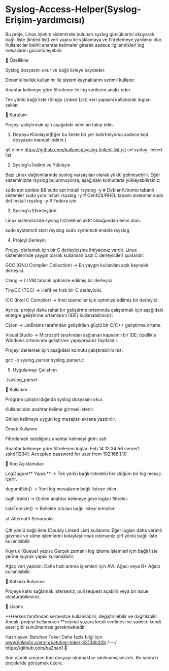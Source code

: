 # Syslog-Access-Helper(Syslog-Erişim-yardımcısı)

Bu proje, Linux işletim sisteminde bulunan syslog günlüklerini okuyarak bağlı liste (linked list) veri yapısı ile saklamaya ve filtrelemeye yardımcı olur. Kullanıcılar belirli anahtar kelimeler girerek sadece ilgilendikleri log mesajlarını görüntüleyebilir.

🚀 Özellikler

Syslog dosyasını okur ve bağlı listeye kaydeder.

Dinamik bellek kullanımı ile sistem kaynaklarını verimli kullanır.

Anahtar kelimeye göre filtreleme ile log verilerini analiz eder.

Tek yönlü bağlı liste (Singly Linked List) veri yapısını kullanarak logları saklar.

🔧 Kurulum

Projeyi çalıştırmak için aşağıdaki adımları takip edin.

1. Depoyu Klonlayın(Eğer bu linkte bir yer belirtmiyorsa sadece kod dosyasını manuel indirin.)

git clone https://github.com/kullanici/syslog-linked-list.git
cd syslog-linked-list

2. Syslog'u İndirin ve Yükleyin

Bazı Linux dağıtımlarında syslog varsayılan olarak yüklü gelmeyebilir. Eğer sisteminizde rsyslog bulunmuyorsa, aşağıdaki komutlarla yükleyebilirsiniz:

sudo apt update && sudo apt install rsyslog -y  # Debian/Ubuntu tabanlı sistemler
sudo yum install rsyslog -y                     # CentOS/RHEL tabanlı sistemler
sudo dnf install rsyslog -y                     # Fedora için

3. Syslog'u Etkinleştirin

Linux sisteminizde syslog hizmetinin aktif olduğundan emin olun.

sudo systemctl start rsyslog
sudo systemctl enable rsyslog

4. Projeyi Derleyin

Projeyi derlemek için bir C derleyicisine ihtiyacınız vardır. Linux sistemlerinde yaygın olarak kullanılan bazı C derleyicileri şunlardır:

GCC (GNU Compiler Collection) → En yaygın kullanılan açık kaynaklı derleyici.

Clang → LLVM tabanlı optimize edilmiş bir derleyici.

TinyCC (TCC) → Hafif ve hızlı bir C derleyicisi.

ICC (Intel C Compiler) → Intel işlemciler için optimize edilmiş bir derleyici.

Ayrıca, projeyi daha rahat bir geliştirme ortamında çalıştırmak için aşağıdaki entegre geliştirme ortamlarını (IDE) kullanabilirsiniz:

CLion → JetBrains tarafından geliştirilen güçlü bir C/C++ geliştirme ortamı.

Visual Studio → Microsoft tarafından sağlanan kapsamlı bir IDE; özellikle Windows ortamında geliştirme yapıyorsanız faydalıdır.

Projeyi derlemek için aşağıdaki komutu çalıştırabilirsiniz:

gcc -o syslog_parser syslog_parser.c

5. Uygulamayı Çalıştırın

./syslog_parser

📌 Kullanım

Program çalıştırıldığında syslog dosyasını okur.

Kullanıcıdan anahtar kelime girmesi istenir.

Girilen kelimeye uygun log mesajları ekrana yazdırılır.

Örnek Kullanım

Filtrelemek istediğiniz anahtar kelimeyi girin: ssh

Anahtar kelimeye göre filtrelenen loglar:
Feb 14 12:34:56 server1 sshd[1234]: Accepted password for user from 192.168.1.10

📝 Kod Açıklamaları

LogDugum** Yapısı** → Tek yönlü bağlı listedeki her düğüm bir log mesajı içerir.

dugumEkle() → Yeni log mesajlarını bağlı listeye ekler.

logFiltrele() → Girilen anahtar kelimeye göre logları filtreler.

listeTemizle() → Bellekte tutulan bağlı listeyi temizler.

📊 Alternatif Senaryolar

Çift yönlü bağlı liste (Doubly Linked List) kullanımı: Eğer logları daha verimli gezmek ve silme işlemlerini kolaylaştırmak isterseniz çift yönlü bağlı liste kullanılabilir.

Kuyruk (Queue) yapısı: Gerçek zamanlı log izleme işlemleri için bağlı liste yerine kuyruk yapısı kullanılabilir.

Ağaç veri yapıları: Daha hızlı arama işlemleri için AVL Ağacı veya B+ Ağacı kullanılabilir.

🎯 Katkıda Bulunma

Projeye katkı sağlamak isterseniz, pull request açabilir veya bir issue oluşturabilirsiniz.

📜 Lisans

**Herkes tarafından serbestçe kullanılabilir, değiştirilebilir ve dağıtılabilir. Ancak, projeyi kullanırken **orijinal yazara kredi verilmesi ve sadece kendi eseri gibi sunulmaması gerekmektedir.

Hazırlayan: Batuhan Toker
Daha fazla bilgi için www.linkedin.com/in/batuhan-toker-83134b32b /---/ https://github.com/ba2han1 📌

Son olarak umarım tüm dosyayı okumaktan sıkılmamışsınızdır. Bir sonraki projelerde görüşmek üzere.
